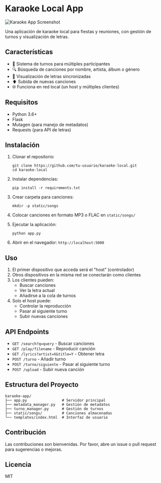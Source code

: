 <!DOCTYPE html>
<html>
<head>
</head>
<body>
<h1>Karaoke Local App</h1>

<p><img src="screenshot.png" alt="Karaoke App Screenshot"></p>

<p>Una aplicación de karaoke local para fiestas y reuniones, con gestión de turnos y visualización de letras.</p>

<h2>Características</h2>

<ul>
<li>🎤 Sistema de turnos para múltiples participantes</li>
<li>🔍 Búsqueda de canciones por nombre, artista, álbum o género</li>
<li>📜 Visualización de letras sincronizadas</li>
<li>⬆️ Subida de nuevas canciones</li>
<li>🌐 Funciona en red local (un host y múltiples clientes)</li>
</ul>

<h2>Requisitos</h2>

<ul>
<li>Python 3.6+</li>
<li>Flask</li>
<li>Mutagen (para manejo de metadatos)</li>
<li>Requests (para API de letras)</li>
</ul>

<h2>Instalación</h2>

<ol>
<li><p>Clonar el repositorio:</p>

<pre><code>git clone https://github.com/tu-usuario/karaoke-local.git
cd karaoke-local
</code></pre></li>
<li><p>Instalar dependencias:</p>

<pre><code>pip install -r requirements.txt
</code></pre></li>
<li><p>Crear carpeta para canciones:</p>

<pre><code>mkdir -p static/songs
</code></pre></li>
<li><p>Colocar canciones en formato MP3 o FLAC en <code>static/songs/</code></p></li>
<li><p>Ejecutar la aplicación:</p>

<pre><code>python app.py
</code></pre></li>
<li><p>Abrir en el navegador: <code>http://localhost:5000</code></p></li>
</ol>

<h2>Uso</h2>

<ol>
<li>El primer dispositivo que acceda será el "host" (controlador)</li>
<li>Otros dispositivos en la misma red se conectarán como clientes</li>
<li>Los clientes pueden:
<ul>
<li>Buscar canciones</li>
<li>Ver la letra actual</li>
<li>Añadirse a la cola de turnos</li>
</ul></li>
<li>Solo el host puede:
<ul>
<li>Controlar la reproducción</li>
<li>Pasar al siguiente turno</li>
<li>Subir nuevas canciones</li>
</ul></li>
</ol>

<h2>API Endpoints</h2>

<ul>
<li><code>GET /search?q=query</code> - Buscar canciones</li>
<li><code>GET /play/filename</code> - Reproducir canción</li>
<li><code>GET /lyrics?artist=X&amp;title=Y</code> - Obtener letra</li>
<li><code>POST /turno</code> - Añadir turno</li>
<li><code>POST /turno/siguiente</code> - Pasar al siguiente turno</li>
<li><code>POST /upload</code> - Subir nueva canción</li>
</ul>

<h2>Estructura del Proyecto</h2>

<pre><code>karaoke-app/
├── app.py                # Servidor principal
├── metadata_manager.py   # Gestión de metadatos
├── turno_manager.py      # Gestión de turnos
├── static/songs/         # Canciones almacenadas
└── templates/index.html  # Interfaz de usuario
</code></pre>

<h2>Contribución</h2>

<p>Las contribuciones son bienvenidas. Por favor, abre un issue o pull request para sugerencias o mejoras.</p>

<h2>Licencia</h2>

<p>MIT</p>
</body>
</html>

